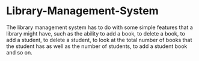 # Library-Management-System
The library management system has to do with some simple features that a library might have,
such as the ability to add a book, to delete a book, to add a student, to delete a student, 
to look at the total number of books that the student has as well as the number of students, 
to add a student book and so on.
